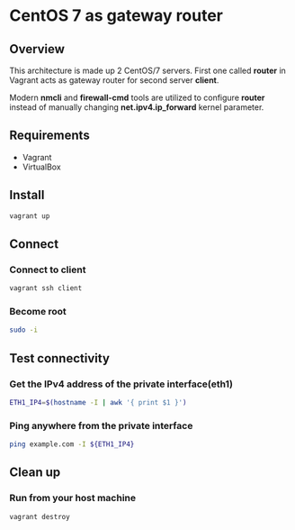 # CentOS 7 as gateway router

## Overview

This architecture is made up 2 CentOS/7 servers.
First one called **router** in Vagrant acts as gateway router for
second server **client**.

Modern **nmcli** and **firewall-cmd** tools are utilized to configure **router**
instead of manually changing **net.ipv4.ip_forward** kernel parameter.


## Requirements
- Vagrant
- VirtualBox

## Install

```bash
vagrant up
```

## Connect

### Connect to client
```bash
vagrant ssh client
```

### Become root

```bash
sudo -i
```

## Test connectivity

### Get the IPv4 address of the private interface(eth1)
```bash
ETH1_IP4=$(hostname -I | awk '{ print $1 }')
```

### Ping anywhere from the private interface
```bash
ping example.com -I ${ETH1_IP4}
```

## Clean up

### Run from your host machine

```bash
vagrant destroy
```
